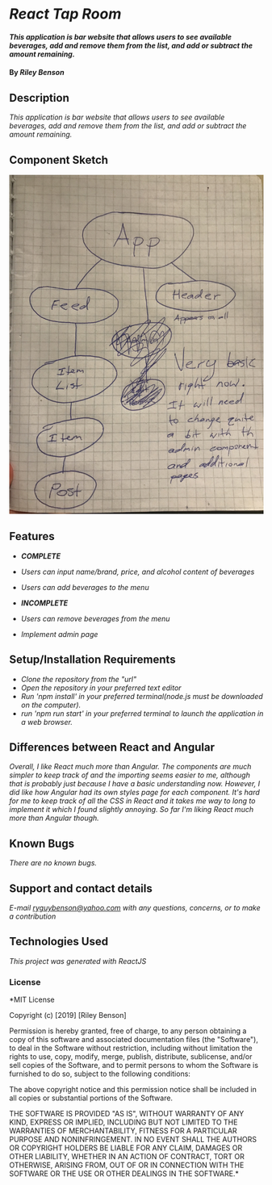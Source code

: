 # _React Tap Room_

####  _This application is bar website that allows users to see available beverages, add and remove them from the list, and add or subtract the amount remaining._

#### By _**Riley Benson**_

## Description

_This application is bar website that allows users to see available beverages, add and remove them from the list, and add or subtract the amount remaining._

## Component Sketch

![Alt text](./src/assets/images/tree.jpeg "Tree")

## Features
* _<strong>COMPLETE</strong>_
* _Users can input name/brand, price, and alcohol content of beverages_
* _Users can add beverages to the menu_

* _<strong>INCOMPLETE</strong>_
* _Users can remove beverages from the menu_
* _Implement admin page_

## Setup/Installation Requirements

* _Clone the repository from the "url"_
* _Open the repository in your preferred text editor_
* _Run 'npm install' in your preferred terminal(node.js must be downloaded on the computer)._
* _run 'npm run start' in your preferred terminal to launch the application in a web browser._

## Differences between React and Angular

_Overall, I like React much more than Angular. The components are much simpler to keep track of and the importing seems easier to me, although that is probably just because I have a basic understanding now. However, I did like how Angular had its own styles page for each component. It's hard for me to keep track of all the CSS in React and it takes me way to long to implement it which I found slightly annoying. So far I'm liking React much more than Angular though._

## Known Bugs

_There are no known bugs._

## Support and contact details

_E-mail ryguybenson@yahoo.com with any questions, concerns, or to make a contribution_

## Technologies Used

_This project was generated with ReactJS_

### License

*MIT License

Copyright (c) [2019] [Riley Benson]

Permission is hereby granted, free of charge, to any person obtaining a copy of this software and associated documentation files (the "Software"), to deal in the Software without restriction, including without limitation the rights to use, copy, modify, merge, publish, distribute, sublicense, and/or sell copies of the Software, and to permit persons to whom the Software is furnished to do so, subject to the following conditions:

The above copyright notice and this permission notice shall be included in all copies or substantial portions of the Software.

THE SOFTWARE IS PROVIDED "AS IS", WITHOUT WARRANTY OF ANY KIND, EXPRESS OR IMPLIED, INCLUDING BUT NOT LIMITED TO THE WARRANTIES OF MERCHANTABILITY, FITNESS FOR A PARTICULAR PURPOSE AND NONINFRINGEMENT. IN NO EVENT SHALL THE AUTHORS OR COPYRIGHT HOLDERS BE LIABLE FOR ANY CLAIM, DAMAGES OR OTHER LIABILITY, WHETHER IN AN ACTION OF CONTRACT, TORT OR OTHERWISE, ARISING FROM, OUT OF OR IN CONNECTION WITH THE SOFTWARE OR THE USE OR OTHER DEALINGS IN THE SOFTWARE.*

